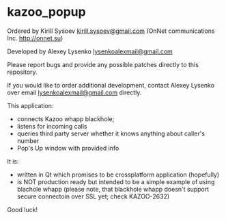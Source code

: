 kazoo_popup
===========

Ordered by Kirill Sysoev kirill.sysoev@gmail.com
(OnNet communications Inc. http://onnet.su)

Developed by Alexey Lysenko lysenkoalexmail@gmail.com

Please report bugs and provide any possible patches directly to this repository.

If you would like to order additional development, contact Alexey Lysenko over email lysenkoalexmail@gmail.com directly.


This application:
 - connects Kazoo whapp blackhole;
 - listens for incoming calls
 - queries third party server whether it knows anything about caller's number
 - Pop's Up window with provided info

It is:
 - written in Qt which promises to be crossplatform application (hopefully)
 - is NOT production ready but intended to be a simple example of using blachole whapp
   (please note, that blackhole whapp doesn't support secure connectoin over SSL yet; check KAZOO-2632)

Good luck!
